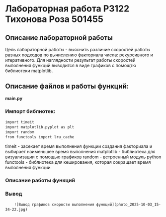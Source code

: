# Лабораторная работа P3122 Тихонова Роза 501455
## Описание лабораторной работы
Цель лабораторной работы - выяснить различие скоростей работы разных подходов по вычислению факториала числа: рекурсивного и итеративного. Для наглядности результат работы скоростей выполнения функций выводится в виде графиков с помощтю библиотеки matplotlib.

## Описание файлов и работы функций: 
**main.py**
### Импорт библиотек: 
```
import timeit
import matplotlib.pyplot as plt
import random
from functools import lru_cache
```
timeit - засекает время выполнения функции создания факториала и выбирает наименьшее время выполнения
matplotlib - библиотека для визуализации с помощью графиков
random - встроенный модуль python
functools - библиотека для кеширования, которая сокращает время выполнения функции

### Описание работы функций 



### Вывод
        ![Вывод графиков скорости выполнения функций](photo_2025-10-03_15-34-22.jpg)